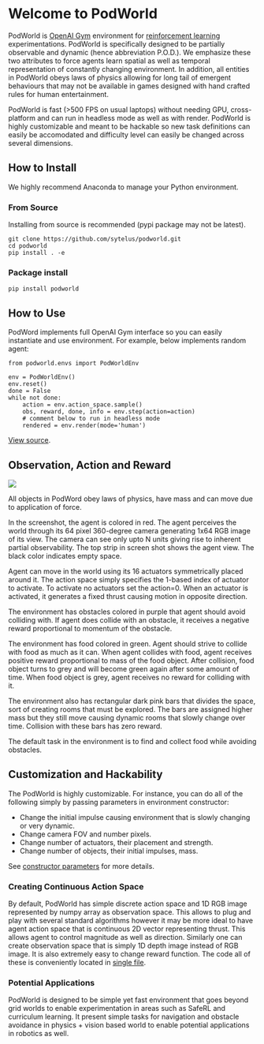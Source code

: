 # Welcome to PodWorld

PodWorld is [OpenAI Gym](https://gym.openai.com/) environment for [reinforcement learning](http://incompleteideas.net/book/the-book-2nd.html) experimentations. PodWorld is specifically designed to be partially observable and dynamic (hence abbreviation P.O.D.). We emphasize these two attributes to force agents learn spatial as well as temporal representation of constantly changing environment. In addition, all entities in PodWorld obeys laws of physics allowing for long tail of emergent behaviours that may not be available in games designed with hand crafted rules for human entertainment. 

PodWorld is fast (>500 FPS on usual laptops) without needing GPU, cross-platform and can run in headless mode as well as with render. PodWorld is highly customizable and meant to be hackable so new task definitions can easily be accomodated and difficulty level can easily be changed across several dimensions.

## How to Install

We highly recommend Anaconda to manage your Python environment.

### From Source
Installing from source is recommended (pypi package may not be latest).
```
git clone https://github.com/sytelus/podworld.git
cd podworld
pip install . -e
```

### Package install
```
pip install podworld
```

## How to Use

PodWord implements full OpenAI Gym interface so you can easily instantiate and use environment. For example, below implements random agent:

```
from podworld.envs import PodWorldEnv

env = PodWorldEnv()
env.reset()
done = False
while not done:
    action = env.action_space.sample()
    obs, reward, done, info = env.step(action=action)
    # comment below to run in headless mode
    rendered = env.render(mode='human')
```
[View source](tests/test_random_agent.py).

## Observation, Action and Reward
<img src="podworld.gif">

All objects in PodWord obey laws of physics, have mass and can move due to application of force.

In the screenshot, the agent is colored in red. The agent perceives the world through its 64 pixel 360-degree camera generating 1x64 RGB image of its view. The camera can see only upto N units giving rise to inherent partial observability. The top strip in screen shot shows the agent view. The black color indicates empty space.

 Agent can move in the world using its 16 actuators symmetrically placed around it. The action space simply specifies the 1-based index of actuator to activate. To activate no actuators set the action=0. When an actuator is activated, it generates a fixed thrust causing motion in opposite direction.

The environment has obstacles colored in purple that agent should avoid colliding with. If agent does collide with an obstacle, it receives a negative reward proportional to momentum of the obstacle.

The environment has food colored in green. Agent should strive to collide with food as much as it can. When agent collides with food, agent receives positive reward proportional to mass of the food object. After collision, food object turns to grey and will become green again after some amount of time. When food object is grey, agent receives no reward for colliding with it.

The environment also has rectangular dark pink bars that divides the space, sort of creating rooms that must be explored. The bars are assigned higher mass but they still move causing dynamic rooms that slowly change over time. Collision with these bars has zero reward.

The default task in the environment is to find and collect food while avoiding obstacles.

## Customization and Hackability

The PodWorld is highly customizable. For instance, you can do all of the following simply by passing parameters in environment constructor:

* Change the initial impulse causing environment that is slowly changing or very dynamic.
* Change camera FOV and number pixels.
* Change number of actuators, their placement and strength.
* Change number of objects, their initial impulses, mass.

See [constructor parameters](podworld/envs/podworld_env.py) for more details.

### Creating Continuous Action Space

By default, PodWorld has simple discrete action space and 1D RGB image represented by numpy array as observation space. This allows to plug and play with several standard algorithms however it may be more ideal to have agent action space that is continuous 2D vector representing thrust. This allows agent to control magnitude as well as direction. Similarly one can create observation space that is simply 1D depth image instead of RGB image. It is also extremely easy to change reward function. The code all of these is conveniently located in [single file](podworld/envs/podworld_env.py).

### Potential Applications

PodWorld is designed to be simple yet fast environment that goes beyond grid worlds to enable experimentation in areas such as SafeRL and curriculum learning. It present simple tasks for navigation and obstacle avoidance in physics + vision based world to enable potential applications in robotics as well.
